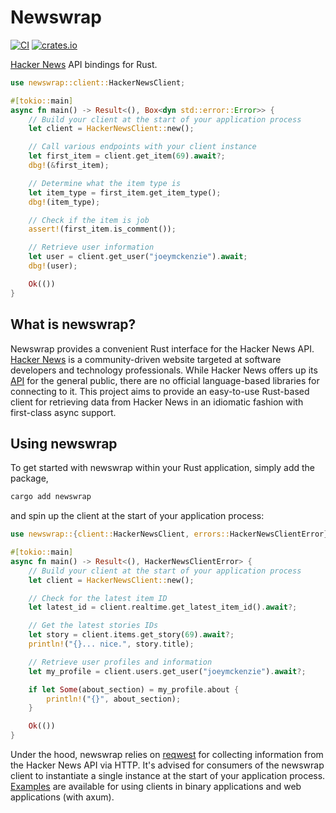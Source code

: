 # Newswrap

[![CI](https://github.com/JoeyMckenzie/newswrap/actions/workflows/build-ci.yml/badge.svg)](https://github.com/JoeyMckenzie/newswrap/actions/workflows/build-ci.yml) [![crates.io](https://github.com/JoeyMckenzie/newswrap/actions/workflows/publish-crate.yml/badge.svg)](https://github.com/JoeyMckenzie/newswrap/actions/workflows/publish-crate.yml)

[Hacker News](https://news.ycombinator.com/) API bindings for Rust.

```rust
use newswrap::client::HackerNewsClient;

#[tokio::main]
async fn main() -> Result<(), Box<dyn std::error::Error>> {
    // Build your client at the start of your application process
    let client = HackerNewsClient::new();

    // Call various endpoints with your client instance
    let first_item = client.get_item(69).await?;
    dbg!(&first_item);

    // Determine what the item type is
    let item_type = first_item.get_item_type();
    dbg!(item_type);

    // Check if the item is job
    assert!(first_item.is_comment());

    // Retrieve user information
    let user = client.get_user("joeymckenzie").await;
    dbg!(user);

    Ok(())
}
```

## What is newswrap?

Newswrap provides a convenient Rust interface for the Hacker News API. [Hacker News](https://news.ycombinator.com/) is a
community-driven website targeted at software developers and technology professionals. While Hacker News offers up its
[API](https://github.com/HackerNews/API) for the general public, there are no official language-based libraries for connecting
to it. This project aims to provide an easy-to-use Rust-based client for retrieving data from Hacker News in an idiomatic fashion
with first-class async support.

## Using newswrap

To get started with newswrap within your Rust application, simply add the package,

```bash
cargo add newswrap
```

and spin up the client at the start of your application process:

```rust
use newswrap::{client::HackerNewsClient, errors::HackerNewsClientError};

#[tokio::main]
async fn main() -> Result<(), HackerNewsClientError> {
    // Build your client at the start of your application process
    let client = HackerNewsClient::new();

    // Check for the latest item ID
    let latest_id = client.realtime.get_latest_item_id().await?;

    // Get the latest stories IDs
    let story = client.items.get_story(69).await?;
    println!("{}... nice.", story.title);

    // Retrieve user profiles and information
    let my_profile = client.users.get_user("joeymckenzie").await?;

    if let Some(about_section) = my_profile.about {
        println!("{}", about_section);
    }

    Ok(())
}

```

Under the hood, newswrap relies on [reqwest](https://docs.rs/reqwest/latest/reqwest/) for collecting information from the Hacker News API via HTTP. It's advised for consumers of the newswrap client to instantiate a single instance at the start of your application process. [Examples](https://github.com/JoeyMckenzie/newswrap/tree/main/examples) are available for using clients in binary applications and web applications (with axum).
